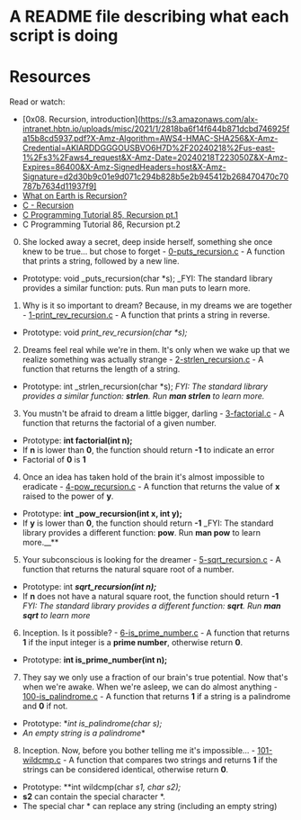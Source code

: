 # A README file describing what each script is doing
##
# Resources
Read or watch:
 * [0x08. Recursion, introduction](https://s3.amazonaws.com/alx-intranet.hbtn.io/uploads/misc/2021/1/2818ba6f14f644b871dcbd746925fa15b8cd5937.pdf?X-Amz-Algorithm=AWS4-HMAC-SHA256&X-Amz-Credential=AKIARDDGGGOUSBVO6H7D%2F20240218%2Fus-east-1%2Fs3%2Faws4_request&X-Amz-Date=20240218T223050Z&X-Amz-Expires=86400&X-Amz-SignedHeaders=host&X-Amz-Signature=d2d30b9c01e9d071c294b828b5e2b945412b268470470c70787b7634d11937f9]
 * [What on Earth is Recursion?](https://www.youtube.com/watch?v=Mv9NEXX1VHc)
 * [C - Recursion](https://www.tutorialspoint.com/cprogramming/c_recursion.htm)
 * [C Programming Tutorial 85, Recursion pt.1](https://www.youtube.com/watch?v=XGxbXMP6k8k)
 * C Programming Tutorial 86, Recursion pt.2




0. She locked away a secret, deep inside herself, something she once knew to be true... but chose to forget - [0-puts_recursion.c](./0-puts_recursion.c) - A function that prints a string, followed by a new line.
* Prototype: void _puts_recursion(char *s);
_FYI: The standard library provides a similar function: puts. Run man puts to learn more.

1. Why is it so important to dream? Because, in my dreams we are together - [1-print_rev_recursion.c](./1-print_rev_recursion.c) - A function that prints a string in reverse.
* Prototype: void _print_rev_recursion(char *s);_

2. Dreams feel real while we're in them. It's only when we wake up that we realize something was actually strange - [2-strlen_recursion.c](./2-strlen_recursion.c) - A  function that returns the length of a string.
* Prototype: int _strlen_recursion(char *s);
_FYI: The standard library provides a similar function: **strlen**. Run **man strlen** to learn more._

3. You mustn't be afraid to dream a little bigger, darling - [3-factorial.c](./3-factorial.c) - A function that returns the factorial of a given number.
* Prototype: **int factorial(int n);**
* If **n** is lower than **0**, the function should return **-1** to indicate an error
* Factorial of **0** is **1**

4. Once an idea has taken hold of the brain it's almost impossible to eradicate - [4-pow_recursion.c](./4-pow_recursion.c) - A  function that returns the value of **x** raised to the power of **y**.
* Prototype: **int _pow_recursion(int x, int y);**
* If **y** is lower than **0**, the function should return **-1**
_FYI: The standard library provides a different function: **pow**. Run **man pow** to learn more.__**

5. Your subconscious is looking for the dreamer - [5-sqrt_recursion.c](./5-sqrt_recursion.c) - A function that returns the natural square root of a number.
* Prototype: int **_sqrt_recursion(int n);_**
* If **n** does not have a natural square root, the function should return **-1**
_FYI: The standard library provides a different function: **sqrt**. Run **man sqrt** to learn more_

6. Inception. Is it possible? - [6-is_prime_number.c](./6-is_prime_number.c) - A function that returns **1** if the input integer is a **prime number**, otherwise return **0**.
* Prototype: **int is_prime_number(int n);**

7. They say we only use a fraction of our brain's true potential. Now that's when we're awake. When we're asleep, we can do almost anything - [100-is_palindrome.c](./100-is_palindrome.c) - A function that returns **1** if a string is a palindrome and **0** if not.
* Prototype: **int is_palindrome(char *s);**
* *An empty string is a palindrome**

8. Inception. Now, before you bother telling me it's impossible... - [101-wildcmp.c](./101-wildcmp.c) - A  function that compares two strings and returns **1** if the strings can be considered identical, otherwise return **0**.
* Prototype: **int wildcmp(char *s1, char *s2);**
* **s2** can contain the special character *.
* The special char * can replace any string (including an empty string)
